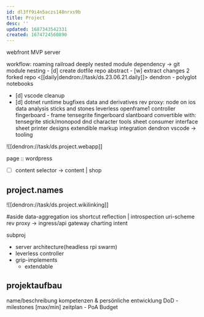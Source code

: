 ```yaml
---
id: dl3ff9i4n5aczs148nrxs9b
title: Project
desc: ''
updated: 1687343542331
created: 1674724560890
---
```


webfront
  MVP
  server

workflow: roaming railroad
  deeply nested module dependency
  -> git module nesting
    - [d] create dotfile repo abstract
    - [w] extract changes 2 forked repo <[[daily|dendron://task/ds.23.06.21.daily]]>
  dendron - polyglot notebooks
  - [d] vscode cleanup
  - [d] dotnet runtime bugfixes
  data and derivatives
    rev proxy: node on ios
    data analysis
sticks and stones
  leverless openframe1 controller
  fingerboard - frame
    tensegrite fingerboard
      slantboard convertible with:
    tensegrite stick/monopod
dnd character tools
  sheet consumer interface
  sheet printer designs
  extendible markup integration
    dendron
    vscode -> tooling

![[dendron://task/ds.project.webapp]]

page :: wordpress
  - [ ] content selector -> content | shop

## project.names
![[dendron://task/ds.project.wikilinking]]

#aside
  data-aggregation
  ios shortcut
    reflection | introspection
    uri-scheme rev proxy
    -> ingress/api gateway
  charting
  intent

subproj
  - server architecture(headless rpi swarm)
  - leverless controller
  - grip-implements
    - extendable

## projektaufbau
name/beschreibung
kompetenzen & persönliche entwicklung
DoD - milestones [max/min]
zeitplan - PoA
Budget
